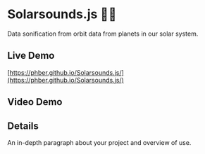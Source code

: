 # Solarsounds.js 🌌🎵

Data sonification from orbit data from planets in our solar system.

## Live Demo

[https://phber.github.io/Solarsounds.js/](https://phber.github.io/Solarsounds.js/)

## Video Demo

## Details

An in-depth paragraph about your project and overview of use.


